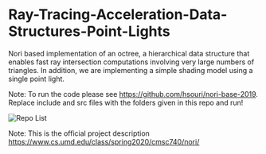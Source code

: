 # Ray-Tracing-Acceleration-Data-Structures-Point-Lights
Nori based implementation of an octree, a hierarchical data structure that enables fast ray intersection computations involving very large numbers of triangles. In addition, we are implementing a simple shading model using a single point light.

Note: To run the code please see https://github.com/hsouri/nori-base-2019. Replace include and src files with the folders given in this repo and run!


![Repo List](scenes/octree.jpg)

Note: This is the official project description https://www.cs.umd.edu/class/spring2020/cmsc740/nori/
